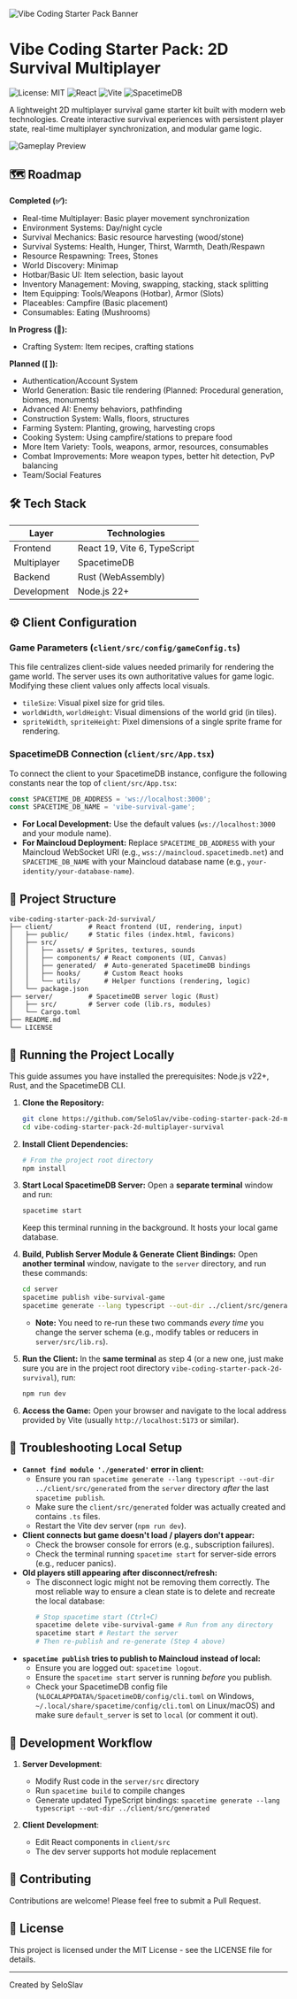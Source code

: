 ![Vibe Coding Starter Pack Banner](./github.png)

# Vibe Coding Starter Pack: 2D Survival Multiplayer

![License: MIT](https://img.shields.io/badge/License-MIT-green.svg)
![React](https://img.shields.io/badge/React-19-blue.svg)
![Vite](https://img.shields.io/badge/Vite-6-purple.svg)
![SpacetimeDB](https://img.shields.io/badge/SpacetimeDB-latest-orange.svg)

A lightweight 2D multiplayer survival game starter kit built with modern web technologies. Create interactive survival experiences with persistent player state, real-time multiplayer synchronization, and modular game logic.

![Gameplay Preview](preview.png)

## 🗺️ Roadmap

**Completed (✅):**
*   Real-time Multiplayer: Basic player movement synchronization
*   Environment Systems: Day/night cycle
*   Survival Mechanics: Basic resource harvesting (wood/stone)
*   Survival Systems: Health, Hunger, Thirst, Warmth, Death/Respawn
*   Resource Respawning: Trees, Stones
*   World Discovery: Minimap
*   Hotbar/Basic UI: Item selection, basic layout
*   Inventory Management: Moving, swapping, stacking, stack splitting
*   Item Equipping: Tools/Weapons (Hotbar), Armor (Slots)
*   Placeables: Campfire (Basic placement)
*   Consumables: Eating (Mushrooms)

**In Progress (🚧):**
*   Crafting System: Item recipes, crafting stations

**Planned ([ ]):**
*   Authentication/Account System
*   World Generation: Basic tile rendering (Planned: Procedural generation, biomes, monuments)
*   Advanced AI: Enemy behaviors, pathfinding
*   Construction System: Walls, floors, structures
*   Farming System: Planting, growing, harvesting crops
*   Cooking System: Using campfire/stations to prepare food
*   More Item Variety: Tools, weapons, armor, resources, consumables
*   Combat Improvements: More weapon types, better hit detection, PvP balancing
*   Team/Social Features

## 🛠️ Tech Stack

| Layer       | Technologies                |
|-------------|----------------------------|
| Frontend    | React 19, Vite 6, TypeScript |
| Multiplayer | SpacetimeDB                |
| Backend     | Rust (WebAssembly)         |
| Development | Node.js 22+                |

## ⚙️ Client Configuration

### Game Parameters (`client/src/config/gameConfig.ts`)

This file centralizes client-side values needed primarily for rendering the game world. 
The server uses its own authoritative values for game logic. Modifying these client values only affects local visuals.

*   `tileSize`: Visual pixel size for grid tiles.
*   `worldWidth`, `worldHeight`: Visual dimensions of the world grid (in tiles).
*   `spriteWidth`, `spriteHeight`: Pixel dimensions of a single sprite frame for rendering.

### SpacetimeDB Connection (`client/src/App.tsx`)

To connect the client to your SpacetimeDB instance, configure the following constants near the top of `client/src/App.tsx`:

```typescript
const SPACETIME_DB_ADDRESS = 'ws://localhost:3000';
const SPACETIME_DB_NAME = 'vibe-survival-game';
```

*   **For Local Development:** Use the default values (`ws://localhost:3000` and your module name).
*   **For Maincloud Deployment:** Replace `SPACETIME_DB_ADDRESS` with your Maincloud WebSocket URI (e.g., `wss://maincloud.spacetimedb.net`) and `SPACETIME_DB_NAME` with your Maincloud database name (e.g., `your-identity/your-database-name`).

## 📁 Project Structure

```
vibe-coding-starter-pack-2d-survival/
├── client/         # React frontend (UI, rendering, input)
│   ├── public/     # Static files (index.html, favicons)
│   ├── src/
│   │   ├── assets/ # Sprites, textures, sounds
│   │   ├── components/ # React components (UI, Canvas)
│   │   ├── generated/  # Auto-generated SpacetimeDB bindings
│   │   ├── hooks/      # Custom React hooks
│   │   └── utils/      # Helper functions (rendering, logic)
│   └── package.json
├── server/         # SpacetimeDB server logic (Rust)
│   ├── src/        # Server code (lib.rs, modules)
│   └── Cargo.toml
├── README.md
└── LICENSE
```

## 🚀 Running the Project Locally

This guide assumes you have installed the prerequisites: Node.js v22+, Rust, and the SpacetimeDB CLI.

1.  **Clone the Repository:**
    ```bash
    git clone https://github.com/SeloSlav/vibe-coding-starter-pack-2d-multiplayer-survival.git
    cd vibe-coding-starter-pack-2d-multiplayer-survival
    ```

2.  **Install Client Dependencies:**
    ```bash
    # From the project root directory
    npm install
    ```

3.  **Start Local SpacetimeDB Server:**
    Open a **separate terminal** window and run:
    ```bash
    spacetime start
    ```
    Keep this terminal running in the background. It hosts your local game database.

4.  **Build, Publish Server Module & Generate Client Bindings:**
    Open **another terminal** window, navigate to the `server` directory, and run these commands:
    ```bash
    cd server
    spacetime publish vibe-survival-game
    spacetime generate --lang typescript --out-dir ../client/src/generated
    ```
    *   **Note:** You need to re-run these two commands *every time* you change the server schema (e.g., modify tables or reducers in `server/src/lib.rs`).

5.  **Run the Client:**
    In the **same terminal** as step 4 (or a new one, just make sure you are in the project root directory `vibe-coding-starter-pack-2d-survival`), run:
    ```bash
    npm run dev
    ```

6.  **Access the Game:**
    Open your browser and navigate to the local address provided by Vite (usually `http://localhost:5173` or similar).

## 🔧 Troubleshooting Local Setup

*   **`Cannot find module './generated'` error in client:**
    *   Ensure you ran `spacetime generate --lang typescript --out-dir ../client/src/generated` from the `server` directory *after* the last `spacetime publish`.
    *   Make sure the `client/src/generated` folder was actually created and contains `.ts` files.
    *   Restart the Vite dev server (`npm run dev`).
*   **Client connects but game doesn't load / players don't appear:**
    *   Check the browser console for errors (e.g., subscription failures).
    *   Check the terminal running `spacetime start` for server-side errors (e.g., reducer panics).
*   **Old players still appearing after disconnect/refresh:**
    *   The disconnect logic might not be removing them correctly. The most reliable way to ensure a clean state is to delete and recreate the local database:
        ```bash
        # Stop spacetime start (Ctrl+C)
        spacetime delete vibe-survival-game # Run from any directory
        spacetime start # Restart the server
        # Then re-publish and re-generate (Step 4 above)
        ```
*   **`spacetime publish` tries to publish to Maincloud instead of local:**
    *   Ensure you are logged out: `spacetime logout`.
    *   Ensure the `spacetime start` server is running *before* you publish.
    *   Check your SpacetimeDB config file (`%LOCALAPPDATA%/SpacetimeDB/config/cli.toml` on Windows, `~/.local/share/spacetime/config/cli.toml` on Linux/macOS) and make sure `default_server` is set to `local` (or comment it out).

## 🔄 Development Workflow

1. **Server Development**:
   - Modify Rust code in the `server/src` directory
   - Run `spacetime build` to compile changes
   - Generate updated TypeScript bindings: `spacetime generate --lang typescript --out-dir ../client/src/generated`

2. **Client Development**:
   - Edit React components in `client/src`
   - The dev server supports hot module replacement

## 🤝 Contributing

Contributions are welcome! Please feel free to submit a Pull Request.

## 📜 License

This project is licensed under the MIT License - see the LICENSE file for details.

---

Created by SeloSlav
